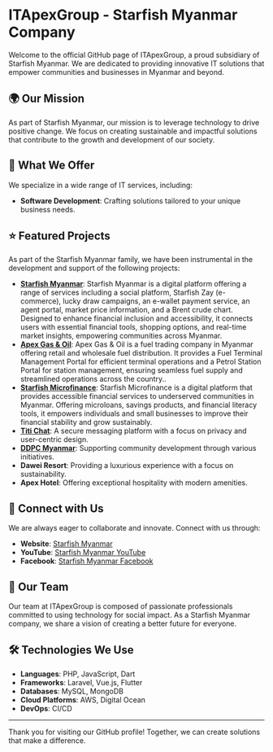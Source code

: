 # ITApexGroup - Starfish Myanmar Company

Welcome to the official GitHub page of ITApexGroup, a proud subsidiary of Starfish Myanmar. We are dedicated to providing innovative IT solutions that empower communities and businesses in Myanmar and beyond.

## 🌍 Our Mission

As part of Starfish Myanmar, our mission is to leverage technology to drive positive change. We focus on creating sustainable and impactful solutions that contribute to the growth and development of our society.

## 💼 What We Offer

We specialize in a wide range of IT services, including:

- **Software Development**: Crafting solutions tailored to your unique business needs.

## ⭐ Featured Projects

As part of the Starfish Myanmar family, we have been instrumental in the development and support of the following projects:

- **[Starfish Myanmar](https://starfishmyanmar.com)**: Starfish Myanmar is a digital platform offering a range of services including a social platform, Starfish Zay (e-commerce), lucky draw campaigns, an e-wallet payment service, an agent portal, market price information, and a Brent crude chart. Designed to enhance financial inclusion and accessibility, it connects users with essential financial tools, shopping options, and real-time market insights, empowering communities across Myanmar.
- **[Apex Gas & Oil](https://apexgasnoil.com)**: Apex Gas & Oil is a fuel trading company in Myanmar offering retail and wholesale fuel distribution. It provides a Fuel Terminal Management Portal for efficient terminal operations and a Petrol Station Portal for station management, ensuring seamless fuel supply and streamlined operations across the country..
- **[Starfish Microfinance](https://starfishmicrofinance.com)**: Starfish Microfinance is a digital platform that provides accessible financial services to underserved communities in Myanmar. Offering microloans, savings products, and financial literacy tools, it empowers individuals and small businesses to improve their financial stability and grow sustainably.
- **[Titi Chat](https://titi.chat)**: A secure messaging platform with a focus on privacy and user-centric design.
- **[DDPC Myanmar](https://ddpcmyanmar.com)**: Supporting community development through various initiatives.
- **Dawei Resort**: Providing a luxurious experience with a focus on sustainability.
- **Apex Hotel**: Offering exceptional hospitality with modern amenities.

## 🤝 Connect with Us

We are always eager to collaborate and innovate. Connect with us through:

- **Website**: [Starfish Myanmar](https://www.starfishmyanmar.com)
- **YouTube**: [Starfish Myanmar YouTube](https://www.youtube.com/@starfishmyanmar253)
- **Facebook**: [Starfish Myanmar Facebook](https://www.facebook.com/StarfishApplication)

## 👥 Our Team

Our team at ITApexGroup is composed of passionate professionals committed to using technology for social impact. As a Starfish Myanmar company, we share a vision of creating a better future for everyone.

## 🛠 Technologies We Use

- **Languages**: PHP, JavaScript, Dart
- **Frameworks**: Laravel, Vue.js, Flutter
- **Databases**: MySQL, MongoDB
- **Cloud Platforms**: AWS, Digital Ocean
- **DevOps**: CI/CD

---

Thank you for visiting our GitHub profile! Together, we can create solutions that make a difference.
